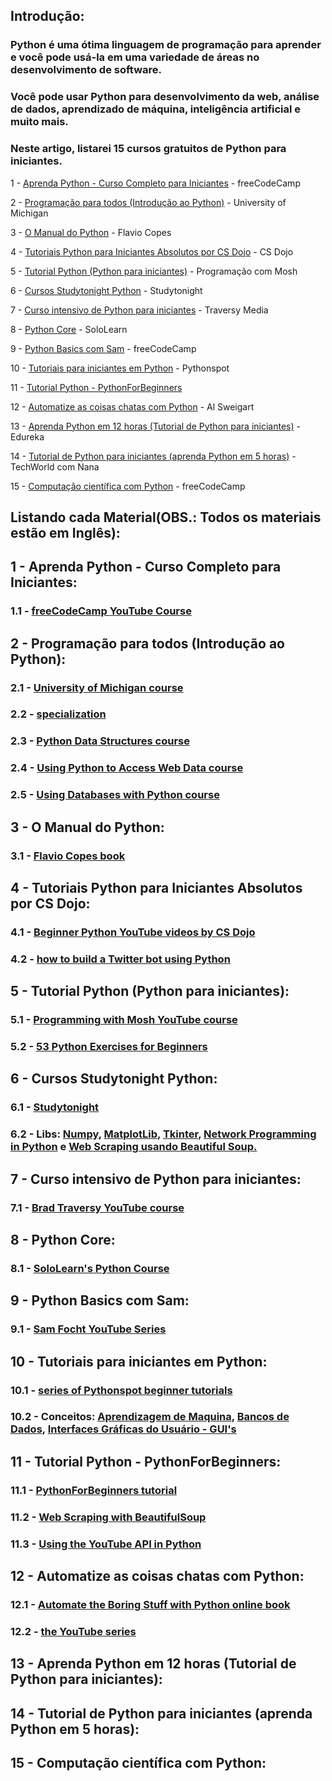## Introdução:

### Python é uma ótima linguagem de programação para aprender e você pode usá-la em uma variedade de áreas no desenvolvimento de software.

### Você pode usar Python para desenvolvimento da web, análise de dados, aprendizado de máquina, inteligência artificial e muito mais.

### Neste artigo, listarei 15 cursos gratuitos de Python para iniciantes.

1 - [Aprenda Python - Curso Completo para Iniciantes](https://www.freecodecamp.org/news/learn-python-free-python-courses-for-beginners/#learn-python-full-course-for-beginners) - freeCodeCamp

2 - [Programação para todos (Introdução ao Python)](https://www.freecodecamp.org/news/learn-python-free-python-courses-for-beginners/#programming-for-everybody-getting-started-with-python-) - University of Michigan

3 - [O Manual do Python](https://www.freecodecamp.org/news/learn-python-free-python-courses-for-beginners/#the-python-handbook) - Flavio Copes

4 - [Tutoriais Python para Iniciantes Absolutos por CS Dojo](https://www.freecodecamp.org/news/learn-python-free-python-courses-for-beginners/#python-tutorials-for-absolute-beginners-by-cs-dojo) - CS Dojo

5 - [Tutorial Python (Python para iniciantes)](https://www.freecodecamp.org/news/learn-python-free-python-courses-for-beginners/#python-tutorial-python-for-beginners) - Programação com Mosh

6 - [Cursos Studytonight Python](https://www.freecodecamp.org/news/learn-python-free-python-courses-for-beginners/#studytonight-python-courses) - Studytonight

7 - [Curso intensivo de Python para iniciantes](https://www.freecodecamp.org/news/learn-python-free-python-courses-for-beginners/#python-crash-course-for-beginners) - Traversy Media

8 - [Python Core](https://www.freecodecamp.org/news/learn-python-free-python-courses-for-beginners/#python-core) - SoloLearn

9 - [Python Basics com Sam](https://www.freecodecamp.org/news/learn-python-free-python-courses-for-beginners/#python-basics-with-sam) - freeCodeCamp

10 - [Tutoriais para iniciantes em Python](https://www.freecodecamp.org/news/learn-python-free-python-courses-for-beginners/#python-beginner-tutorials) - Pythonspot

11 - [Tutorial Python - PythonForBeginners](https://www.freecodecamp.org/news/learn-python-free-python-courses-for-beginners/#python-tutorial)

12 - [Automatize as coisas chatas com Python](https://www.freecodecamp.org/news/learn-python-free-python-courses-for-beginners/#automate-the-boring-stuff-with-python) - Al Sweigart

13 - [Aprenda Python em 12 horas (Tutorial de Python para iniciantes)](https://www.freecodecamp.org/news/learn-python-free-python-courses-for-beginners/#learn-python-in-12-hours-python-tutorial-for-beginners-) - Edureka

14 - [Tutorial de Python para iniciantes (aprenda Python em 5 horas)](https://www.freecodecamp.org/news/learn-python-free-python-courses-for-beginners/#python-tutorial-for-beginners-learn-python-in-5-hours-) - TechWorld com Nana

15 - [Computação científica com Python](https://www.freecodecamp.org/news/learn-python-free-python-courses-for-beginners/#scientific-computing-with-python) - freeCodeCamp

## Listando cada Material(OBS.: Todos os materiais estão em Inglês):

## 1 - Aprenda Python - Curso Completo para Iniciantes:

### 1.1 - [freeCodeCamp YouTube Course](https://www.youtube.com/watch?v=rfscVS0vtbw)

## 2 - Programação para todos (Introdução ao Python):

### 2.1 - [University of Michigan course](https://www.freecodecamp.org/news/python-for-everybody/)

### 2.2 - [specialization](https://www.coursera.org/specializations/python)

### 2.3 - [Python Data Structures course](https://www.coursera.org/learn/python-data?specialization=python)

### 2.4 - [Using Python to Access Web Data course](https://www.coursera.org/learn/python-network-data?specialization=python)

### 2.5 - [Using Databases with Python course](https://www.coursera.org/learn/python-databases?specialization=python)

## 3 - O Manual do Python:

### 3.1 - [Flavio Copes book](https://www.freecodecamp.org/news/the-python-handbook/)

## 4 - Tutoriais Python para Iniciantes Absolutos por CS Dojo:

### 4.1 - [Beginner Python YouTube videos by CS Dojo](https://www.youtube.com/playlist?list=PLBZBJbE_rGRWeh5mIBhD-hhDwSEDxogDg)

### 4.2 - [how to build a Twitter bot using Python](https://www.youtube.com/watch?v=W0wWwglE1Vc&list=PLBZBJbE_rGRWeh5mIBhD-hhDwSEDxogDg&index=15)

## 5 - Tutorial Python (Python para iniciantes):

### 5.1 - [Programming with Mosh YouTube course](https://www.youtube.com/watch?v=_uQrJ0TkZlc)

### 5.2 - [53 Python Exercises for Beginners](https://programmingwithmosh.com/python/python-exercises-and-questions-for-beginners/)

## 6 - Cursos Studytonight Python:

### 6.1 - [Studytonight](https://www.studytonight.com/python/)

### 6.2 - Libs: [Numpy](https://www.studytonight.com/numpy), [MatplotLib](https://www.studytonight.com/matplotlib), [Tkinter](https://www.studytonight.com/tkinter), [Network Programming in Python](https://www.studytonight.com/network-programming-in-python/) e [Web Scraping usando Beautiful Soup.](https://www.studytonight.com/python/web-scraping/)

## 7 - Curso intensivo de Python para iniciantes:

### 7.1 - [Brad Traversy YouTube course](https://www.youtube.com/watch?v=JJmcL1N2KQs)

## 8 - Python Core:

### 8.1 - [SoloLearn's Python Course](https://www.sololearn.com/learning/1073)

## 9 - Python Basics com Sam:

### 9.1 - [Sam Focht YouTube Series](https://www.youtube.com/playlist?list=PLWKjhJtqVAbkmRvnFmOd4KhDdlK1oIq23)

## 10 - Tutoriais para iniciantes em Python:

### 10.1 - [series of Pythonspot beginner tutorials](https://pythonspot.com/beginner/)

### 10.2 - Conceitos: [Aprendizagem de Maquina](https://pythonspot.com/machine-learning/), [Bancos de Dados](https://pythonspot.com/python-database/), [Interfaces Gráficas do Usuário - GUI's](https://pythonspot.com/gui/)

## 11 - Tutorial Python - PythonForBeginners:

### 11.1 - [PythonForBeginners tutorial](https://www.pythonforbeginners.com/python-tutorial)

### 11.2 - [Web Scraping with BeautifulSoup](https://www.pythonforbeginners.com/python-on-the-web/web-scraping-with-beautifulsoup)

### 11.3 - [Using the YouTube API in Python](https://www.pythonforbeginners.com/api/using-the-youtube-api)

## 12 - Automatize as coisas chatas com Python:

### 12.1 - [Automate the Boring Stuff with Python online book](https://automatetheboringstuff.com/)

### 12.2 - [the YouTube series](https://www.youtube.com/watch?v=1F_OgqRuSdI&list=PL0-84-yl1fUnRuXGFe_F7qSH1LEnn9LkW)

## 13 - Aprenda Python em 12 horas (Tutorial de Python para iniciantes):

## 14 - Tutorial de Python para iniciantes (aprenda Python em 5 horas):

## 15 - Computação científica com Python: